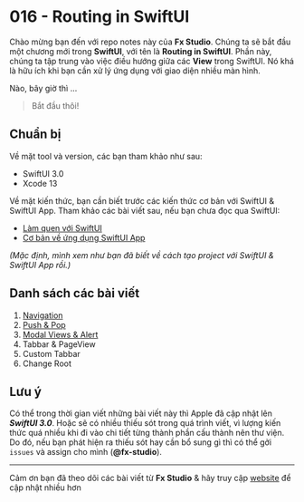 # 016 - Routing in SwiftUI

Chào mừng bạn đến với repo notes này của **Fx Studio**. Chúng ta sẽ bắt đầu một chương mới trong **SwiftUI**, với tên là **Routing in SwiftUI**. Phần này, chúng ta tập trung vào việc điều hướng giữa các **View** trong SwiftUI. Nó khá là hữu ích khi bạn cần xử lý ứng dụng với giao diện nhiều màn hình.

Nào, bây giờ thì ...

> Bắt đầu thôi!

## Chuẩn bị

Về mặt tool và version, các bạn tham khảo như sau:

- SwiftUI 3.0
- Xcode 13

Về mặt kiến thức, bạn cần biết trước các kiến thức cơ bản với SwiftUI & SwiftUI App. Tham khảo các bài viết sau, nếu bạn chưa đọc qua SwiftUI:

- [Làm quen với SwiftUI](https://fxstudio.dev/swiftui-phan-1-lam-quen-voi-swiftui/)
- [Cơ bản về ứng dụng SwiftUI App](https://fxstudio.dev/swiftui-phan-2-co-ban-ve-ung-dung-swiftui-app/)

*(Mặc định, mình xem như bạn đã biết về cách tạo project với SwiftUI & SwiftUI App rồi.)*

## Danh sách các bài viết

1. [Navigation](./01_Navigation.md)
2. [Push & Pop](./02_Push_Pop.md)
3. [Modal Views & Alert](./03_ModalView_Alert.md)
4. Tabbar & PageView
5. Custom Tabbar
6. Change Root

## Lưu ý

Có thể trong thời gian viết những bài viết này thì Apple đã cập nhật lên ***SwiftUI 3.0***. Hoặc sẽ có nhiều thiếu sót trong quá trình viết, vì lượng kiến thức quá nhiều khi đi vào chi tiết từng thành phần cấu thành nên thư viện. Do đó, nếu bạn phát hiện ra thiếu sót hay cần bổ sung gì thì có thể gởi `issues` và assign cho mình (**@fx-studio**).

---

Cảm ơn bạn đã theo dõi các bài viết từ **Fx Studio** & hãy truy cập [website](https://fxstudio.dev/) để cập nhật nhiều hơn
